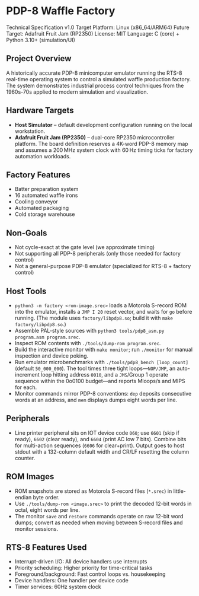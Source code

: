 # PDP-8 Waffle Factory

Technical Specification v1.0
Target Platform: Linux (x86_64/ARM64)
Future Target: Adafruit Fruit Jam (RP2350)
License: MIT
Language: C (core) + Python 3.10+ (simulation/UI)

## Project Overview

A historically accurate PDP-8 minicomputer emulator running the RTS-8 real-time operating system to control a simulated waffle production factory. The system demonstrates industrial process control techniques from the 1960s-70s applied to modern simulation and visualization.

## Hardware Targets

- **Host Simulator** – default development configuration running on the local workstation.
- **Adafruit Fruit Jam (RP2350)** – dual-core RP2350 microcontroller platform. The board definition reserves a 4K-word PDP-8 memory map and assumes a 200 MHz system clock with 60 Hz timing ticks for factory automation workloads.

## Factory Features

- Batter preparation system
- 16 automated waffle irons
- Cooling conveyor
- Automated packaging
- Cold storage warehouse

## Non-Goals

- Not cycle-exact at the gate level (we approximate timing)
- Not supporting all PDP-8 peripherals (only those needed for factory control)
- Not a general-purpose PDP-8 emulator (specialized for RTS-8 + factory control)

## Host Tools

- `python3 -m factory <rom-image.srec>` loads a Motorola S-record ROM into the emulator, installs a `JMP I 20` reset vector, and waits for `go` before running. (The module uses `factory/libpdp8.so`; build it with `make factory/libpdp8.so`.)
- Assemble PAL-style sources with `python3 tools/pdp8_asm.py program.asm program.srec`.
- Inspect ROM contents with `./tools/dump-rom program.srec`.
- Build the interactive monitor with `make monitor`; run `./monitor` for manual inspection and device poking.
- Run emulator microbenchmarks with `./tools/pdp8_bench [loop_count]` (default `50_000_000`). The tool times three tight loops—`NOP/JMP`, an auto-increment loop hitting address `0010`, and a `JMS`/Group 1 operate sequence within the 0o0100 budget—and reports Mloops/s and MIPS for each.
- Monitor commands mirror PDP-8 conventions: `dep` deposits consecutive words at an address, and `mem` displays dumps eight words per line.

## Peripherals

- Line printer peripheral sits on IOT device code `060`; use `6601` (skip if ready), `6602` (clear ready), and `6604` (print AC low 7 bits). Combine bits for multi-action sequences (`6606` for clear+print). Output goes to host stdout with a 132-column default width and CR/LF resetting the column counter.

## ROM Images

- ROM snapshots are stored as Motorola S-record files (`*.srec`) in little-endian byte order.
- Use `./tools/dump-rom <image.srec>` to print the decoded 12-bit words in octal, eight words per line.
- The monitor `save` and `restore` commands operate on raw 12-bit word dumps; convert as needed when moving between S-record files and monitor sessions.

## RTS-8 Features Used

- Interrupt-driven I/O: All device handlers use interrupts
- Priority scheduling: Higher priority for time-critical tasks
- Foreground/background: Fast control loops vs. housekeeping
- Device handlers: One handler per device code
- Timer services: 60Hz system clock
